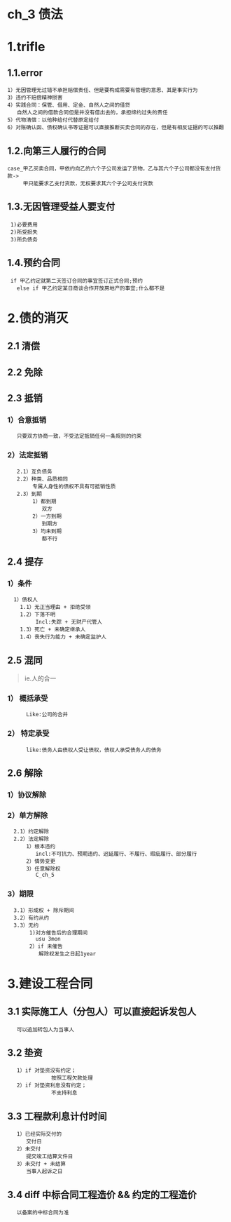 # ch_3 债法 

# 1.trifle
## 1.1.error
    1）无因管理无过错不承担赔偿责任、但是要构成需要有管理的意思、其是事实行为
    3）违约不赔偿精神损害
    4）实践合同：保管、借用、定金、自然人之间的借贷
       自然人之间的借款合同但是并没有借出去的，承担缔约过失的责任
    5）代物清偿：以他种给付代替原定给付
    6）对账确认函、债权确认书等证据可以直接推断买卖合同的存在，但是有相反证据的可以推翻

## 1.2.向第三人履行的合同
    case_甲乙买卖合同，甲依约向乙的六个子公司发运了货物，乙与其六个子公司都没有支付货款->
         甲只能要求乙支付货款，无权要求其六个子公司支付货款

## 1.3.无因管理受益人要支付
     1)必要费用
     2)所受损失
     3)所负债务

## 1.4.预约合同
     if 甲乙约定就第二天签订合同的事宜签订正式合同;预约
       else if 甲乙约定某日商谈合作开放房地产的事宜;什么都不是

# 2.债的消灭
## 2.1 清偿
## 2.2 免除
## 2.3 抵销
### 1）合意抵销
       只要双方协商一致，不受法定抵销任何一条规则的约束
### 2）法定抵销
       2.1）互负债务
       2.2）种类、品质相同
            专属人身性的债权不具有可抵销性质
       2.3）到期
            1）都到期
               双方
            2）一方到期
               到期方
            3）均未到期
               都不行

## 2.4 提存
### 1）条件
      1）债权人
        1.1）无正当理由 + 拒绝受领
        1.2）下落不明
             Incl:失踪 + 无财产代管人
        1.3）死亡 + 未确定继承人
        1.4）丧失行为能力 + 未确定监护人

## 2.5 混同
> ie.人的合一
### 1） 概括承受
          Like:公司的合并
### 2） 特定承受 
          like:债务人由债权人受让债权，债权人承受债务人的债务

## 2.6 解除
### 1）协议解除
### 2）单方解除
      2.1）约定解除
      2.2）法定解除
          1）根本违约
             incl:不可抗力、预期违约、迟延履行、不履行、瑕疵履行、部分履行
          2）情势变更
          3）任意解除权
             C_ch_5
### 3）期限
      3.1）形成权 + 除斥期间 
      3.2）有约从约
      3.3）无约
           1)对方催告后的合理期间
             usu 3mon
           2）if 未催告 
              解除权发生之日起1year

# 3.建设工程合同
## 3.1 实际施工人（分包人）可以直接起诉发包人
       可以追加转包人为当事人
## 3.2 垫资
       1）if 对垫资没有约定；
                  按照工程欠款处理
       2）if 对垫资利息没有约定；
                  不支持利息
## 3.3 工程款利息计付时间
       1）已经实际交付的
          交付日
       2）未交付
          提交竣工结算文件日
       3）未交付 + 未结算
          当事人起诉之日
## 3.4 diff 中标合同工程造价 && 约定的工程造价
       以备案的中标合同为准


